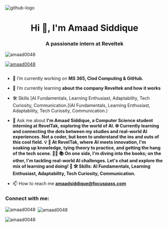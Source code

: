 ![github-logo](https://github.com/amaad0048/amaad0048/assets/150590146/f0ba13cc-3054-4e53-988c-a85830ffd210)

<h1 align="center">Hi 👋, I'm Amaad Siddique</h1>
<h3 align="center">A passionate intern at Reveltek</h3>

<p align="left"> <img src="https://komarev.com/ghpvc/?username=amaad0048&label=Profile%20views&color=0e75b6&style=flat" alt="amaad0048" /> </p>

<p align="left"> <a href="https://github.com/ryo-ma/github-profile-trophy"><img src="https://github-profile-trophy.vercel.app/?username=amaad0048" alt="amaad0048" /></a> </p>

<p align="left"> <a href="https://twitter.com/" target="blank"><img src="https://img.shields.io/twitter/follow/?logo=twitter&style=for-the-badge" alt="" /></a> </p>

- 🔭 I’m currently working on **MS 365, Clod Computing & GitHub.**

- 🌱 I’m currently learning **about the company Reveltek and how it works**

- 🛠️ Skills [AI Fundamentals, Learning Enthusiast, Adaptability, Tech Curiosity, Communication.](AI Fundamentals, Learning Enthusiast, Adaptability, Tech Curiosity, Communication.)

- 💬 Ask me about **I'm Amaad Siddique, a Computer Science student interning at RevelTak, exploring the world of AI. 🌐 Currently learning and connecting the dots between my studies and real-world AI experiences. Not a coder, but keen to understand the ins and outs of this cool field. 💡 🤖 At RevelTak, where AI meets innovation, I'm soaking up knowledge, tying theory to practice, and getting the hang of the tech scene. 🚀✨ 📚 On one side, I'm diving into the books; on the other, I'm tackling real-world AI challenges. Let's chat and explore the mix of learning and doing! 🌟 🛠️ Skills: AI Fundamentals, Learning Enthusiast, Adaptability, Tech Curiosity, Communication.**

- 📫 How to reach me **amaadsiddique@focuspass.com**

<h3 align="left">Connect with me:</h3>
<p align="left">
</p>

<p><img align="left" src="https://github-readme-stats.vercel.app/api/top-langs?username=amaad0048&show_icons=true&locale=en&layout=compact" alt="amaad0048" /></p>

<p>&nbsp;<img align="center" src="https://github-readme-stats.vercel.app/api?username=amaad0048&show_icons=true&locale=en" alt="amaad0048" /></p>

<p><img align="center" src="https://github-readme-streak-stats.herokuapp.com/?user=amaad0048&" alt="amaad0048" /></p>

